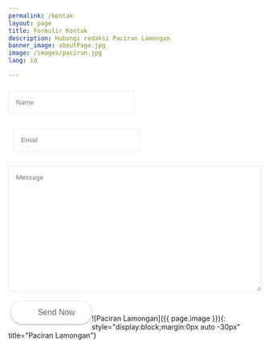 ```yaml
---
permalink: /kontak
layout: page
title: Formulir Kontak
description: Hubungi redaksi Paciran Lamongan
banner_image: aboutPage.jpg
image: /images/paciran.jpg
lang: id

---
```


<form name="contact-form">
<div class='formcolumn1'>
<input id="ContactForm1_contact-form-name" name="name" placeholder='Name' size="30" type="text" value="" />
</div>
<div class='formcolumn2'>
<input id="ContactForm1_contact-form-email" name="email" placeholder='Email' size="30" type="text" value="" />
</div>
<div class='formcolumn3'>
<textarea cols="25" id="ContactForm1_contact-form-email-message" name="email-message" placeholder='Message' rows="7"></textarea>
</div>
<div class='formcolumn4'>
<input class="ripplelink" id="ContactForm1_contact-form-submit" type="button" value="Send Now" />
</div>
<div style="max-width: 100%; text-align: center; width: 100%;">
<div id="ContactForm1_contact-form-error-message">
</div>
<div id="ContactForm1_contact-form-success-message">
</div>
</div>
</form>

<style scoped="" type="text/css">
#ContactForm1,#comments{display:none}
#ContactForm1_contact-form-name,#ContactForm1_contact-form-email{display:inline-block;width:100%;height:auto;margin:10px auto;padding:14px;background:#fff;color:#222;border:1px solid rgba(0,0,0,0.08)}
#ContactForm1_contact-form-email-message{font-family:'Roboto';width:100%;height:250px;margin:10px auto;padding:14px;background:#fff;color:#222;border:1px solid rgba(0,0,0,0.08)}
#ContactForm1_contact-form-name:focus,#ContactForm1_contact-form-email:focus,#ContactForm1_contact-form-email-message:focus{background:#fff;outline:none;border-color:rgba(0,0,0,0.18)}
#ContactForm1_contact-form-submit{background:#fff;color:#5f6368;font-size:16px;width:161px;height:45px;float:left;padding:0 0 0 20px;margin:10px 0 3px 5px;cursor:pointer;border:none;border-radius:24px;box-shadow:0 1px 2px 0 rgba(60,64,67,0.302),0 1px 3px 1px rgba(60,64,67,0.149);transition:box-shadow .08s linear,min-width .15s cubic-bezier(0.4,0.0,0.2,1)}
.formcolumn4{position:relative}
.formcolumn4:before{background-image:url(/images/mailme.png);background-position:center;background-repeat:no-repeat;background-size:20px;content:'';display:block;height:63px;width:32px;position:absolute;z-index:1;left:15px;top:0}
#ContactForm1_contact-form-submit:hover{background:#fafafb;box-shadow:0 1px 3px 0 rgba(60,64,67,0.302),0 4px 8px 3px rgba(60,64,67,0.149)}
#ContactForm1_contact-form-error-message,#ContactForm1_contact-form-success-message{margin-top:35px}
form{color:#888}
.formcolumn1,.formcolumn2{float:left;width:50%}
.formcolumn1,.formcolumn2{margin:0 0 10px 0;padding:0 10px 0 0}
.formcolumn2{padding:0 0 0 10px}
@media only screen and (max-width:768px){.formcolumn1,.formcolumn2{width:100%;padding:0}}
</style>

![Paciran Lamongan]({{ page.image }}){: style="display:block;margin:0px auto -30px" title="Paciran Lamongan"}

<script src="https://www.blogger.com/static/v1/widgets/2271878333-widgets.js" type="text/javascript"></script>
<script type="text/javascript">
//<![CDATA[
if (typeof(BLOG_attachCsiOnload) != 'undefined' && BLOG_attachCsiOnload != null) { window['blogger_templates_experiment_id'] = "templatesV1";window['blogger_blog_id'] = '2209812151361031342';BLOG_attachCsiOnload(''); }_WidgetManager._Init('//www.blogger.com/rearrange?blogID\x3d2209812151361031342','https://www.paciran.com/','2209812151361031342');
_WidgetManager._RegisterWidget('_ContactFormView', new _WidgetInfo('ContactForm1', 'footer1', null, document.getElementById('ContactForm1'), {'contactFormMessageSendingMsg': 'Sending...', 'contactFormMessageSentMsg': 'Your message has been sent.', 'contactFormMessageNotSentMsg': 'Message could not be sent. Please try again later.', 'contactFormInvalidEmailMsg': 'A valid email address is required.', 'contactFormEmptyMessageMsg': 'Message field cannot be empty.', 'title': 'Contact Form', 'blogId': '2209812151361031342', 'contactFormNameMsg': 'Name', 'contactFormEmailMsg': 'Email', 'contactFormMessageMsg': 'Message', 'contactFormSendMsg': 'Send', 'submitUrl': 'https://www.blogger.com/contact-form.do'}, 'displayModeFull'));
//]]>
</script>
